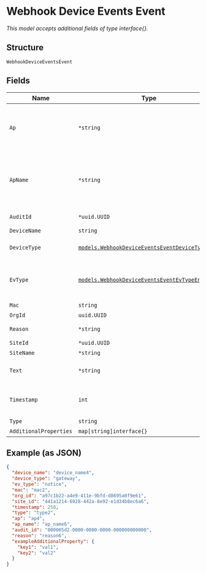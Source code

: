 
# Webhook Device Events Event

*This model accepts additional fields of type interface{}.*

## Structure

`WebhookDeviceEventsEvent`

## Fields

| Name | Type | Tags | Description |
|  --- | --- | --- | --- |
| `Ap` | `*string` | Optional | (will be deprecated soon; please use mac instead) ap mac |
| `ApName` | `*string` | Optional | (will be deprecated soon; please use device_name instead) ap name |
| `AuditId` | `*uuid.UUID` | Optional | (optional) audit id |
| `DeviceName` | `string` | Required | Device name |
| `DeviceType` | [`models.WebhookDeviceEventsEventDeviceTypeEnum`](../../doc/models/webhook-device-events-event-device-type-enum.md) | Required | enum: `ap`, `gateway`, `switch` |
| `EvType` | [`models.WebhookDeviceEventsEventEvTypeEnum`](../../doc/models/webhook-device-events-event-ev-type-enum.md) | Required | (optional) event advisory. enum: `notice`, `warn` |
| `Mac` | `string` | Required | Device mac |
| `OrgId` | `uuid.UUID` | Required | - |
| `Reason` | `*string` | Optional | (optional) event reason |
| `SiteId` | `*uuid.UUID` | Optional | - |
| `SiteName` | `*string` | Optional | Site name |
| `Text` | `*string` | Optional | (optional) event description |
| `Timestamp` | `int` | Required | Time the event occurred e.g. 1565987313 |
| `Type` | `string` | Required | Event type |
| `AdditionalProperties` | `map[string]interface{}` | Optional | - |

## Example (as JSON)

```json
{
  "device_name": "device_name4",
  "device_type": "gateway",
  "ev_type": "notice",
  "mac": "mac2",
  "org_id": "a97c1b22-a4e9-411e-9bfd-d8695a0f9e61",
  "site_id": "441a1214-6928-442a-8e92-e1d34b8ec6a6",
  "timestamp": 250,
  "type": "type2",
  "ap": "ap4",
  "ap_name": "ap_name6",
  "audit_id": "000005d2-0000-0000-0000-000000000000",
  "reason": "reason6",
  "exampleAdditionalProperty": {
    "key1": "val1",
    "key2": "val2"
  }
}
```

